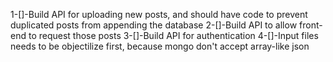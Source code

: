 1-[]-Build API for uploading new posts, and should have code to prevent duplicated posts from appending the database
2-[]-Build API to allow front-end to request those posts
3-[]-Build API for authentication
4-[]-Input files needs to be objectilize first, because mongo don't accept array-like json